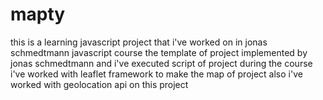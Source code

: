 # mapty
this is a learning javascript project that i've worked on in jonas schmedtmann javascript course
the template of project implemented by jonas schmedtmann
and i've executed script of project during the course
i've worked with leaflet framework to make the map of project
also i've worked with geolocation api on this project
